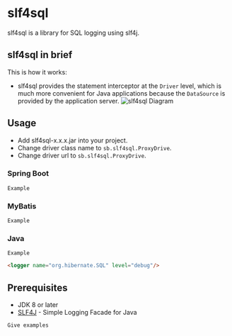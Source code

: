 # slf4sql
slf4sql is a library for SQL logging using slf4j.

## slf4sql in brief

This is how it works:
- slf4sql provides the statement interceptor at the `Driver` level, which is much more convenient for Java applications because the `DataSource` is provided by the application server.
![slf4sql Diagram](https://drive.google.com/open?id=1ck0F3GnCvsI-whKZnxKNxeP9-yP9zs-z)
## Usage

- Add slf4sql-x.x.x.jar into your project.
- Change driver class name to `sb.slf4sql.ProxyDrive`.
- Change driver url to `sb.slf4sql.ProxyDrive`.

### Spring Boot
```
Example
```

### MyBatis
```
Example
```

### Java
```
Example
```

```html
<logger name="org.hibernate.SQL" level="debug"/>
```

## Prerequisites
* JDK 8 or later
* [SLF4J](https://www.slf4j.org/) - Simple Logging Facade for Java


```
Give examples
```
